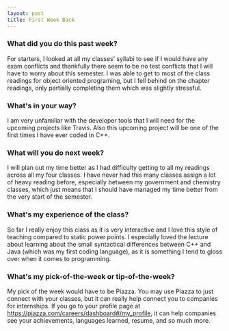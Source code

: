 ```yaml
---
layout: post
title: First Week Back
---
```

### What did you do this past week?

For starters, I looked at all my classes’ syllabi to see if I would have any exam conflicts and 
thankfully there seem to be no test conflicts that I will have to worry about this semester.
I was able to get to most of the class readings for object oriented programing, but I fell
behind on the chapter readings, only partially completing them which was slightly stressful.

### What's in your way?

I am very unfamiliar with the developer tools that I will need for the upcoming projects like
Travis. Also this upcoming project will be one of the first times I have ever coded in C++.

### What will you do next week?

I will plan out my time better as I had difficulty getting to all my readings across all my four classes. I have never had this many classes assign a lot of heavy reading before, especially
between my government and chemistry classes, which just means that I should have managed my time better from the very start of the semester.

### What's my experience of the class?

So far I really enjoy this class as it is very interactive and I love this style of teaching compared to static power points. I especially loved the lecture about learning about the small syntactical differences between C++ and Java (which was my first coding language), as it is something I tend to gloss over when it comes to programming.

### What's my pick-of-the-week or tip-of-the-week?

My pick of the week would have to be Piazza. You may use Piazza to just connect with your classes, but it can really help connect you to companies for internships. If you go to your profile page at https://piazza.com/careers/dashboard#/my_profile, it can help companies see your achievements, languages learned, resume, and so much more.
